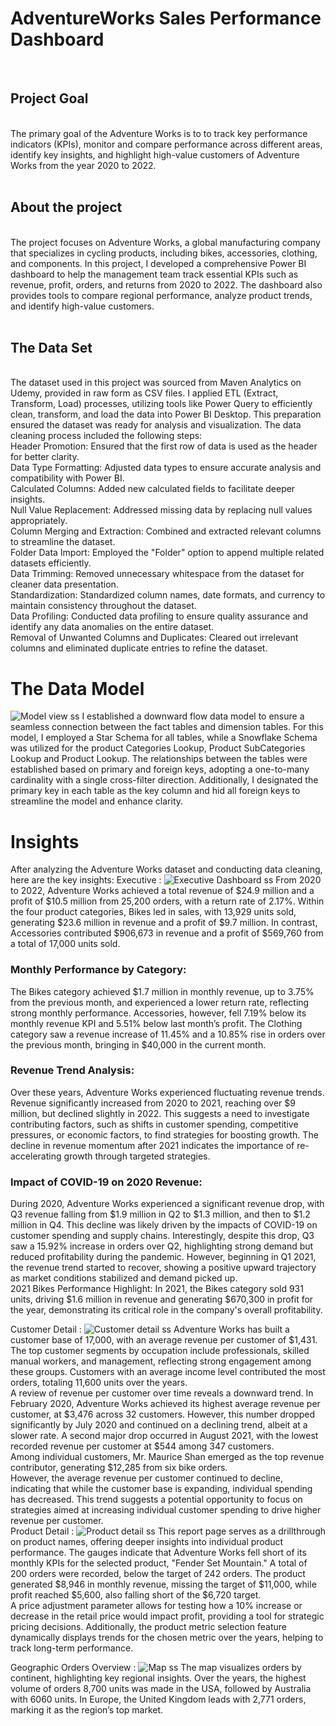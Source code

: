 # AdventureWorks Sales Performance Dashboard
<br>
<h2>Project Goal</h2> <br>
The primary goal of the Adventure Works is to to track key performance indicators (KPIs), monitor and compare performance across different areas, identify key insights, and highlight high-value customers of Adventure Works from the year 2020 to 2022. <br>
<br> <h2>About the project</h2> <br>
The project focuses on Adventure Works, a global manufacturing company that specializes in cycling products, including bikes, accessories, clothing, and components. In this project, I developed a comprehensive Power BI dashboard to help the management team track essential KPIs such as revenue, profit, orders, and returns from 2020 to 2022. The dashboard also provides tools to compare regional performance, analyze product trends, and identify high-value customers. <br>
 <br>
 <h2>The Data Set</h2> <br>
The dataset used in this project was sourced from Maven Analytics on Udemy, provided in raw form as CSV files. I applied ETL (Extract, Transform, Load) processes, utilizing tools like Power Query to efficiently clean, transform, and load the data into Power BI Desktop. This preparation ensured the dataset was ready for analysis and visualization. The data cleaning process included the following steps:
<br>
Header Promotion: Ensured that the first row of data is used as the header for better clarity. <br>
Data Type Formatting: Adjusted data types to ensure accurate analysis and compatibility with Power BI.<br>
Calculated Columns: Added new calculated fields to facilitate deeper insights.<br>
Null Value Replacement: Addressed missing data by replacing null values appropriately.<br>
Column Merging and Extraction: Combined and extracted relevant columns to streamline the dataset.<br>
Folder Data Import: Employed the "Folder" option to append multiple related datasets efficiently.<br>
Data Trimming: Removed unnecessary whitespace from the dataset for cleaner data presentation.<br>
Standardization: Standardized column names, date formats, and currency to maintain consistency throughout the dataset.<br>
Data Profiling: Conducted data profiling to ensure quality assurance and identify any data anomalies on the entire dataset.<br>
Removal of Unwanted Columns and Duplicates: Cleared out irrelevant columns and eliminated duplicate entries to refine the dataset.<br>

# The Data Model 
![Model view ss](https://github.com/user-attachments/assets/263e3612-049b-4a54-bbcd-27d3639d10e4)
I established a downward flow data model to ensure a seamless connection between the fact tables and dimension tables. For this model, I employed a Star Schema for all tables, while a Snowflake Schema was utilized for the product Categories Lookup, Product SubCategories Lookup and Product Lookup. The relationships between the tables were established based on primary and foreign keys, adopting a one-to-many cardinality with a single cross-filter direction. Additionally, I designated the primary key in each table as the key column and hid all foreign keys to streamline the model and enhance clarity.
# Insights  <br>
After analyzing the Adventure Works dataset and conducting data cleaning, here are the key insights:
Executive : 
![Executive Dashboard ss](https://github.com/user-attachments/assets/799a56eb-f585-4406-be28-56eb6fde1578)
From 2020 to 2022, Adventure Works achieved a total revenue of $24.9 million and a profit of $10.5 million from 25,200 orders, with a return rate of 2.17%. Within the four product categories, Bikes led in sales, with 13,929 units sold, generating $23.6 million in revenue and a profit of $9.7 million. In contrast, Accessories contributed $906,673 in revenue and a profit of $569,760 from a total of 17,000 units sold.
<br>
<h3>Monthly Performance by Category:</h3>
The Bikes category achieved $1.7 million in monthly revenue, up to 3.75% from the previous month, and experienced a lower return rate, reflecting strong monthly performance. Accessories, however, fell 7.19% below its monthly revenue KPI and 5.51% below last month’s profit. The Clothing category saw a revenue increase of 11.45% and a 10.85% rise in orders over the previous month, bringing in $40,000 in the current month.
<br>
<h3>Revenue Trend Analysis:</h3>
Over these years, Adventure Works experienced fluctuating revenue trends. Revenue significantly increased from 2020 to 2021, reaching over $9 million, but declined slightly in 2022. This suggests a need to investigate contributing factors, such as shifts in customer spending, competitive pressures, or economic factors, to find strategies for boosting growth. The decline in revenue momentum after 2021 indicates the importance of re-accelerating growth through targeted strategies.
<br>
<h3>Impact of COVID-19 on 2020 Revenue:</h3>
During 2020, Adventure Works experienced a significant revenue drop, with Q3 revenue falling from $1.9 million in Q2 to $1.3 million, and then to $1.2 million in Q4. This decline was likely driven by the impacts of COVID-19 on customer spending and supply chains. Interestingly, despite this drop, Q3 saw a 15.92% increase in orders over Q2, highlighting strong demand but reduced profitability during the pandemic. However, beginning in Q1 2021, the revenue trend started to recover, showing a positive upward trajectory as market conditions stabilized and demand picked up.
<br>
2021 Bikes Performance Highlight: In 2021, the Bikes category sold 931 units, driving $1.6 million in revenue and generating $670,300 in profit for the year, demonstrating its critical role in the company's overall profitability.

Customer Detail :
![Customer detail ss](https://github.com/user-attachments/assets/ae5c1caa-be9f-465a-a84a-af7259f8d842)
Adventure Works has built a customer base of 17,000, with an average revenue per customer of $1,431. The top customer segments by occupation include professionals, skilled manual workers, and management, reflecting strong engagement among these groups. Customers with an average income level contributed the most orders, totaling 11,600 units over the years.
<br>
A review of revenue per customer over time reveals a downward trend. In February 2020, Adventure Works achieved its highest average revenue per customer, at $3,476 across 32 customers. However, this number dropped significantly by July 2020 and continued on a declining trend, albeit at a slower rate. A second major drop occurred in August 2021, with the lowest recorded revenue per customer at $544 among 347 customers.
<br>
Among individual customers, Mr. Maurice Shan emerged as the top revenue contributor, generating $12,285 from six bike orders.
<br>
However, the average revenue per customer continued to decline, indicating that while the customer base is expanding, individual spending has decreased. This trend suggests a potential opportunity to focus on strategies aimed at increasing individual customer spending to drive higher revenue per customer.
<br>
Product Detail :
![Product detail ss](https://github.com/user-attachments/assets/8b4245ed-6525-4010-b635-dd10b3b48403)
This report page serves as a drillthrough on product names, offering deeper insights into individual product performance. The gauges indicate that Adventure Works fell short of its monthly KPIs for the selected product, "Fender Set Mountain." A total of 200 orders were recorded, below the target of 242 orders. The product generated $8,946 in monthly revenue, missing the target of $11,000, while profit reached $5,600, also falling short of the $6,720 target.
<br>
A price adjustment parameter allows for testing how a 10% increase or decrease in the retail price would impact profit, providing a tool for strategic pricing decisions. Additionally, the product metric selection feature dynamically displays trends for the chosen metric over the years, helping to track long-term performance.

Geographic Orders Overview :
![Map ss](https://github.com/user-attachments/assets/82242e2a-438e-4c1c-951b-9683d0cd6b20)
The map visualizes orders by continent, highlighting key regional insights. Over the years, the highest volume of orders 8,700 units was made in the USA, followed by Australia with 6060 units. In Europe, the United Kingdom leads with 2,771 orders, marking it as the region’s top market.




